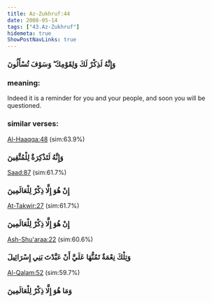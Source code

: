 ```yaml
---
title: Az-Zukhruf:44
date: 2008-05-14
tags: ["43.Az-Zukhruf"]
hidemeta: true 
ShowPostNavLinks: true 
---
```

### وَإِنَّهُ لَذِكْرٌ لَكَ وَلِقَوْمِكَ ۖ وَسَوْفَ تُسْأَلُونَ
### meaning: 
Indeed it is a reminder for you and your people, and soon you will be questioned.
### similar verses: 

[Al-Haaqqa:48](/69/48) (sim:63.9%)

### وَإِنَّهُ لَتَذْكِرَةٌ لِلْمُتَّقِينَ

[Saad:87](/38/87) (sim:61.7%)

### إِنْ هُوَ إِلَّا ذِكْرٌ لِلْعَالَمِينَ

[At-Takwir:27](/81/27) (sim:61.7%)

### إِنْ هُوَ إِلَّا ذِكْرٌ لِلْعَالَمِينَ

[Ash-Shu'araa:22](/26/22) (sim:60.6%)

### وَتِلْكَ نِعْمَةٌ تَمُنُّهَا عَلَيَّ أَنْ عَبَّدْتَ بَنِي إِسْرَائِيلَ

[Al-Qalam:52](/68/52) (sim:59.7%)

### وَمَا هُوَ إِلَّا ذِكْرٌ لِلْعَالَمِينَ
